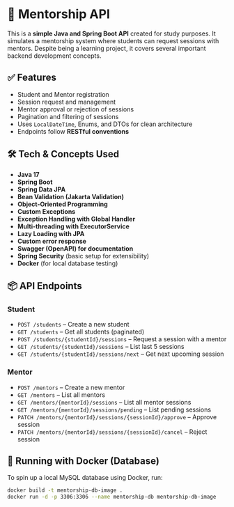 # 🧠 Mentorship API

This is a **simple Java and Spring Boot API** created for study purposes. It simulates a mentorship system where students can request sessions with mentors. Despite being a learning project, it covers several important backend development concepts.

## ✅ Features

- Student and Mentor registration
- Session request and management
- Mentor approval or rejection of sessions
- Pagination and filtering of sessions
- Uses `LocalDateTime`, Enums, and DTOs for clean architecture
- Endpoints follow **RESTful conventions**

## 🛠️ Tech & Concepts Used

- **Java 17**
- **Spring Boot**
- **Spring Data JPA**
- **Bean Validation (Jakarta Validation)**
- **Object-Oriented Programming**
- **Custom Exceptions**
- **Exception Handling with Global Handler**
- **Multi-threading with ExecutorService**
- **Lazy Loading with JPA**
- **Custom error response**
- **Swagger (OpenAPI) for documentation**
- **Spring Security** (basic setup for extensibility)
- **Docker** (for local database testing)

## 📦 API Endpoints

### Student

- `POST /students` – Create a new student
- `GET /students` – Get all students (paginated)
- `POST /students/{studentId}/sessions` – Request a session with a mentor
- `GET /students/{studentId}/sessions` – List last 5 sessions
- `GET /students/{studentId}/sessions/next` – Get next upcoming session

### Mentor

- `POST /mentors` – Create a new mentor
- `GET /mentors` – List all mentors
- `GET /mentors/{mentorId}/sessions` – List all mentor sessions
- `GET /mentors/{mentorId}/sessions/pending` – List pending sessions
- `PATCH /mentors/{mentorId}/sessions/{sessionId}/approve` – Approve session
- `PATCH /mentors/{mentorId}/sessions/{sessionId}/cancel` – Reject session

## 🐳 Running with Docker (Database)

To spin up a local MySQL database using Docker, run:

```bash
docker build -t mentorship-db-image .
docker run -d -p 3306:3306 --name mentorship-db mentorship-db-image
